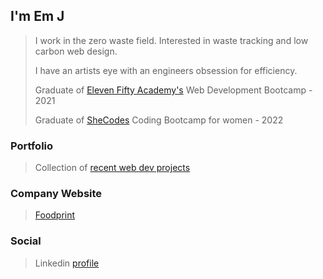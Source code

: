 ## I'm Em J

> I work in the zero waste field. 
> Interested in waste tracking and low carbon web design.
>
> I have an artists eye with an engineers obsession for efficiency.
> 
> Graduate of [Eleven Fifty Academy's](https://elevenfifty.org/) Web Development Bootcamp - 2021
> 
> Graduate of [SheCodes](https://shecodes.io/) Coding Bootcamp for women - 2022

### Portfolio
> Collection of [recent web dev projects](https://emnojacks.github.io/portfolio/)

### Company Website
> [Foodprint](https://www.foodprintgroup.com/)

### Social 
> Linkedin [profile](https://www.linkedin.com/in/emily-jackson-86357551/)


